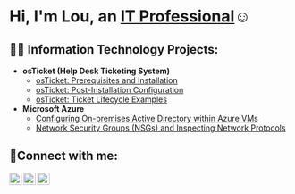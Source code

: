 <h1>Hi, I'm Lou, an <a href="https://linkedin.com/in/">IT Professional</a>☺</h1>

<h2>👨‍💻 Information Technology Projects:</h2>

- <b>osTicket (Help Desk Ticketing System)</b>
  - [osTicket: Prerequisites and Installation](https://github.com/LuisReyes76/osticket-prereqs)
  - [osTicket: Post-Installation Configuration](https://github.com/LuisReyes76/post-install-config)
  - [osTicket: Ticket Lifecycle Examples](https://github.com/LuisReyes76/ticket-lifecycle)
- <b>Microsoft Azure</b>
  - [Configuring On-premises Active Directory within Azure VMs](https://github.com/LuisReyes76/configure-ad)
  - [Network Security Groups (NSGs) and Inspecting Network Protocols](https://github.com/LuisReyes76/azure-network-protocols)

<h2>🤳Connect with me:</h2>

[<img align="left" alt="Lou | Twitter" width="22px" src="https://cdn.jsdelivr.net/npm/simple-icons@v3/icons/twitter.svg" />][twitter]
[<img align="left" alt="Lou | LinkedIn" width="22px" src="https://cdn.jsdelivr.net/npm/simple-icons@v3/icons/linkedin.svg" />][linkedin]
[<img align="left" alt="Lou | Instagram" width="22px" src="https://cdn.jsdelivr.net/npm/simple-icons@v3/icons/instagram.svg" />][instagram]

[twitter]: https://twitter.com/
[instagram]: https://www.instagram.com/
[linkedin]: https://linkedin.com/in/
